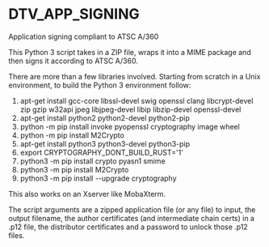 # DTV_APP_SIGNING
Application signing compliant to ATSC A/360

This Python 3 script takes in a ZIP file, wraps it into a MIME package and then signs it according to ATSC A/360.

There are more than a few libraries involved.  Starting from scratch in a Unix environment, to build the Python 3 environment follow:
1. apt-get install gcc-core libssl-devel swig openssl clang libcrypt-devel zip gzip w32api jpeg libjpeg-devel libip libzip-devel openssl-devel
2. apt-get install python2 python2-devel python2-pip
3. python -m pip install invoke pyopenssl cryptography image wheel
4. python -m pip install M2Crypto
5. apt-get install python3 python3-devel python3-pip
6. export CRYPTOGRAPHY_DONT_BUILD_RUST='1'
7. python3 -m pip install crypto pyasn1 smime
8. python3 -m pip install M2Crypto
9. python3 -m pip install --upgrade cryptography

This also works on an Xserver like MobaXterm.

The script arguments are a zipped application file (or any file) to input, the output filename, the author certificates (and intermediate chain certs) in a .p12 file, the distributor certificates and a password to unlock those .p12 files.

